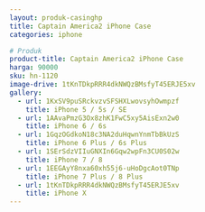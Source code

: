 ```yaml
---
layout: produk-casinghp
title: Captain America2 iPhone Case
categories: iphone

# Produk
product-title: Captain America2 iPhone Case
harga: 90000
sku: hn-1120
image-drive: 1tKnTDkpRRR4dkNWQzBMsfyT45ERJE5xv
gallery:
  - url: 1KxSV9puSRckvzvSFSHXLwovsyhOwmpzf
    title: iPhone 5 / 5s / SE
  - url: 1AAvaPmzG3Ox8zhK1FwC5xy5AisExn2w0
    title: iPhone 6 / 6s
  - url: 1GqzOGdkoN18c3NA2duHqwnYnmTbBkUzS
    title: iPhone 6 Plus / 6s Plus
  - url: 1SErSdzVIIuGNXIn6Gqw2wpFn3CU0S02w
    title: iPhone 7 / 8
  - url: 1EEGAyY8nxa60xh55j6-uHoDgcAot0TNp
    title: iPhone 7 Plus / 8 Plus
  - url: 1tKnTDkpRRR4dkNWQzBMsfyT45ERJE5xv
    title: iPhone X
---
```

